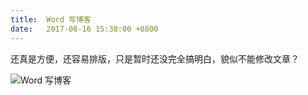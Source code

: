 ```yaml
---
title:  Word 写博客
date:   2017-08-16 15:38:00 +0800
---
```


还真是方便，还容易排版，只是暂时还没完全搞明白，貌似不能修改文章？

![Word 写博客](https://data.yunbin.xyz/blog/2017/08/201708161538001502869080.png)

<!--172-->

